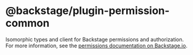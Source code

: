 # @backstage/plugin-permission-common

Isomorphic types and client for Backstage permissions and authorization. For more information, see the [permissions documentation on Backstage.io](https://backstage.io/docs/permissions/overview).
